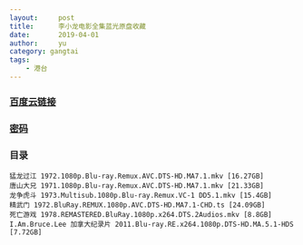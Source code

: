 ```yaml
---
layout:     post
title:      李小龙电影全集蓝光原盘收藏
date:       2019-04-01
author:     yu
category: gangtai
tags:
    - 港台
---
```

### [百度云链接](https://mubu.com/doc/ATVJ0rHDt1)
### [密码](https://www.510ka.com/details/HB64P663)
### 目录
```
猛龙过江 1972.1080p.Blu-ray.Remux.AVC.DTS-HD.MA7.1.mkv [16.27GB]
唐山大兄 1971.1080p.Blu-ray.Remux.AVC.DTS-HD.MA7.1.mkv [21.33GB]
龙争虎斗 1973.Multisub.1080p.Blu-ray.Remux.VC-1 DD5.1.mkv [15.4GB]
精武门 1972.BluRay.REMUX.1080p.AVC.DTS-HD.MA7.1-CHD.ts [24.09GB]
死亡游戏 1978.REMASTERED.BluRay.1080p.x264.DTS.2Audios.mkv [8.8GB]
I.Am.Bruce.Lee 加拿大纪录片 2011.Blu-ray.RE.x264.1080p.DTS-HD.MA.5.1-HDS [7.72GB]
```
